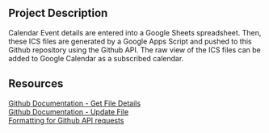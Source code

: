 ## Project Description
Calendar Event details are entered into a Google Sheets spreadsheet. Then, these ICS files are generated by a Google Apps Script and pushed to this Github repository using the Github API. The raw view of the ICS files can be added to Google Calendar as a subscribed calendar.
## Resources
[Github Documentation - Get File Details](https://docs.github.com/en/rest/repos/contents?apiVersion=2022-11-28#get-repository-content)<br/>
[Github Documentation - Update File](https://docs.github.com/en/rest/repos/contents?apiVersion=2022-11-28#create-or-update-file-contents)<br/>
[Formatting for Github API requests](https://stackoverflow.com/a/66128848)<br/>
